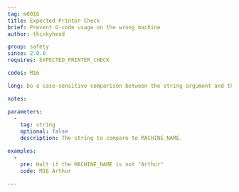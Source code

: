 ```yaml
---
tag: m0016
title: Expected Printer Check
brief: Prevent G-code usage on the wrong machine
author: thinkyhead

group: safety
since: 2.0.0
requires: EXPECTED_PRINTER_CHECK

codes: M16

long: Do a case-sensitive comparison between the string argument and the configured `MACHINE_NAME`. If the machine name doesn't match, halt the printer so that a reset is required. This safety feature is meant to prevent G-code sliced for a specific machine from being used on any other machine.

notes:

parameters:
  -
    tag: string
    optional: false
    description: The string to compare to MACHINE_NAME.

examples:
  -
    pre: Halt if the MACHINE_NAME is not "Arthur"
    code: M16 Arthur

---
```

